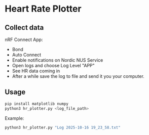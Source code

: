 # Heart Rate Plotter

## Collect data
nRF Connect App:
- Bond
- Auto Connect
- Enable notifications on Nordic NUS Service
- Open logs and choose Log Level "APP"
- See HR data coming in
- After a while save the log to file and send it you your computer.

## Usage

```bash
pip install matplotlib numpy
python3 hr_plotter.py <log_file_path>
```

Example:
```bash
python3 hr_plotter.py "Log 2025-10-16 19_23_58.txt"
```
